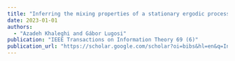 ```yaml
---
title: "Inferring the mixing properties of a stationary ergodic process from a single sample-path"
date: 2023-01-01
authors:
  - "Azadeh Khaleghi and Gábor Lugosi"
publication: "IEEE Transactions on Information Theory 69 (6)"
publication_url: "https://scholar.google.com/scholar?oi=bibs&hl=en&q=Inferring+the+mixing+properties+of+a+stationary+ergodic+process+from+a+single+sample-path"
---
```

